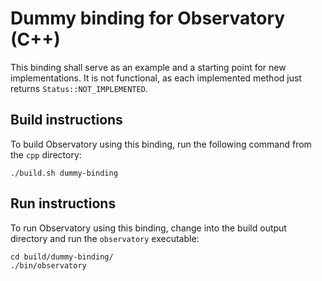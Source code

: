 # Dummy binding for Observatory (C++)

This binding shall serve as an example and a starting point for new implementations. It is not functional, as each implemented method just returns `Status::NOT_IMPLEMENTED`.

## Build instructions

To build Observatory using this binding, run the following command from the `cpp` directory:

```
./build.sh dummy-binding
```

## Run instructions

To run Observatory using this binding, change into the build output directory and run the `observatory` executable:

```
cd build/dummy-binding/
./bin/observatory
```